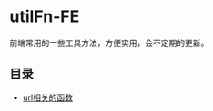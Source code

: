 # utilFn-FE
前端常用的一些工具方法，方便实用，会不定期的更新。

## 目录

* [url相关的函数](https://github.com/yan-ck/utilFn-FE/blob/master/urlFn/README.md)
